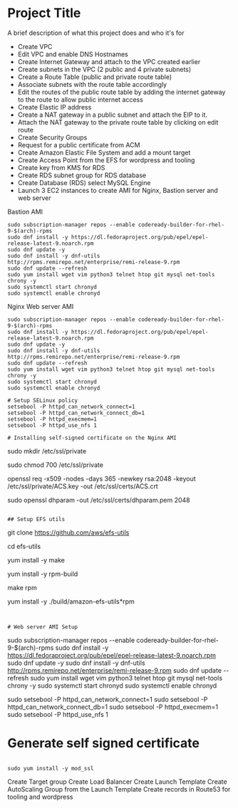 
# Project Title

A brief description of what this project does and who it's for

- Create VPC
- Edit VPC and enable DNS Hostnames
- Create Internet Gateway and attach to the VPC created earlier
- Create subnets in the VPC (2 public and 4 private subnets)
- Create a Route Table (public and private route table)
- Associate subnets with the route table accordingly
- Edit the routes of the public route table by adding the internet gateway to the route to allow public internet access
- Create Elastic IP address 
- Create a NAT gateway in a public subnet and attach the EIP to it.
- Attach the NAT gateway to the private route table by clicking on edit route
- Create Security Groups
- Request for a public certificate from ACM
- Create Amazon Elastic File System and add a mount target
- Create Access Point from the EFS for wordpress and tooling
- Create key from KMS for RDS
- Create RDS subnet group for RDS database
- Create Database (RDS) select MySQL Engine
- Launch 3 EC2 instances to create AMI for Nginx, Bastion server and web server

Bastion AMI
```
sudo subscription-manager repos --enable codeready-builder-for-rhel-9-$(arch)-rpms
sudo dnf install -y https://dl.fedoraproject.org/pub/epel/epel-release-latest-9.noarch.rpm
sudo dnf update -y
sudo dnf install -y dnf-utils http://rpms.remirepo.net/enterprise/remi-release-9.rpm
sudo dnf update --refresh
sudo yum install wget vim python3 telnet htop git mysql net-tools chrony -y
sudo systemctl start chronyd
sudo systemctl enable chronyd
```

Nginx Web server AMI

```
sudo subscription-manager repos --enable codeready-builder-for-rhel-9-$(arch)-rpms
sudo dnf install -y https://dl.fedoraproject.org/pub/epel/epel-release-latest-9.noarch.rpm
sudo dnf update -y
sudo dnf install -y dnf-utils http://rpms.remirepo.net/enterprise/remi-release-9.rpm
sudo dnf update --refresh
sudo yum install wget vim python3 telnet htop git mysql net-tools chrony -y
sudo systemctl start chronyd
sudo systemctl enable chronyd

# Setup SELinux policy
setsebool -P httpd_can_network_connect=1
setsebool -P httpd_can_network_connect_db=1
setsebool -P httpd_execmem=1
setsebool -P httpd_use_nfs 1

# Installing self-signed certificate on the Nginx AMI
```
sudo mkdir /etc/ssl/private

sudo chmod 700 /etc/ssl/private

openssl req -x509 -nodes -days 365 -newkey rsa:2048 -keyout /etc/ssl/private/ACS.key -out /etc/ssl/certs/ACS.crt

sudo openssl dhparam -out /etc/ssl/certs/dhparam.pem 2048
```

## Setup EFS utils
```
git clone https://github.com/aws/efs-utils

cd efs-utils

yum install -y make

yum install -y rpm-build

make rpm 

yum install -y  ./build/amazon-efs-utils*rpm
```


# Web server AMI Setup

```
sudo subscription-manager repos --enable codeready-builder-for-rhel-9-$(arch)-rpms
sudo dnf install -y https://dl.fedoraproject.org/pub/epel/epel-release-latest-9.noarch.rpm
sudo dnf update -y
sudo dnf install -y dnf-utils http://rpms.remirepo.net/enterprise/remi-release-9.rpm
sudo dnf update --refresh
sudo yum install wget vim python3 telnet htop git mysql net-tools chrony -y
sudo systemctl start chronyd
sudo systemctl enable chronyd

sudo setsebool -P httpd_can_network_connect=1
sudo setsebool -P httpd_can_network_connect_db=1
sudo setsebool -P httpd_execmem=1
sudo setsebool -P httpd_use_nfs 1

# Generate self signed certificate
```

sudo yum install -y mod_ssl
```

Create Target group
Create Load Balancer
Create Launch Template
Create AutoScaling Group from the Launch Template
Create records in Route53 for tooling and wordpress

